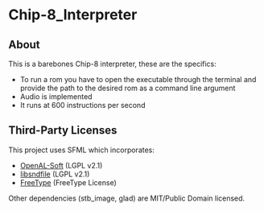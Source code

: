 # Chip-8_Interpreter

## About
This is a barebones Chip-8 interpreter, these are the specifics:
- To run a rom you have to open the executable through the terminal and provide the path to the desired rom as a command line argument
- Audio is implemented
- It runs at 600 instructions per second

## Third-Party Licenses

This project uses SFML which incorporates:
- [OpenAL-Soft](https://github.com/kcat/openal-soft) (LGPL v2.1)
- [libsndfile](https://github.com/libsndfile/libsndfile) (LGPL v2.1)
- [FreeType](https://gitlab.freedesktop.org/freetype/freetype) (FreeType License)

Other dependencies (stb_image, glad) are MIT/Public Domain licensed.
